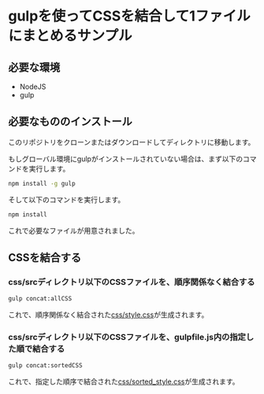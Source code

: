 # gulpを使ってCSSを結合して1ファイルにまとめるサンプル

## 必要な環境

- NodeJS
- gulp

## 必要なもののインストール

このリポジトリをクローンまたはダウンロードしてディレクトリに移動します。

もしグローバル環境にgulpがインストールされていない場合は、まず以下のコマンドを実行します。

```sh
npm install -g gulp
```

そして以下のコマンドを実行します。

```sh
npm install
```

これで必要なファイルが用意されました。

## CSSを結合する

### css/srcディレクトリ以下のCSSファイルを、順序関係なく結合する

```sh
gulp concat:allCSS
```

これで、順序関係なく結合された[css/style.css](https://github.com/geckotang/concat-css-example/blob/master/css/style.css)が生成されます。

### css/srcディレクトリ以下のCSSファイルを、gulpfile.js内の指定した順で結合する

```sh
gulp concat:sortedCSS
```

これで、指定した順序で結合された[css/sorted_style.css](https://github.com/geckotang/concat-css-example/blob/master/css/sorted_style.css)が生成されます。
